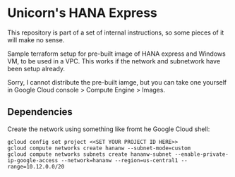 # Unicorn's HANA Express
This repository is part of a set of internal instructions, so some pieces of it will make no sense.

Sample terraform setup for pre-built image of HANA express and Windows VM, to be used in a VPC. This works if the network and subnetwork have been setup already.

Sorry, I cannot distribute the pre-built iamge, but you can take one yourself in Google Cloud console > Compute Engine > Images.

## Dependencies

Create the network using something like fromt he Google Cloud shell:

```
gcloud config set project <<SET YOUR PROJECT ID HERE>>
gcloud compute networks create hananw --subnet-mode=custom
gcloud compute networks subnets create hananw-subnet --enable-private-ip-google-access --network=hananw --region=us-central1 --range=10.12.0.0/20
```
